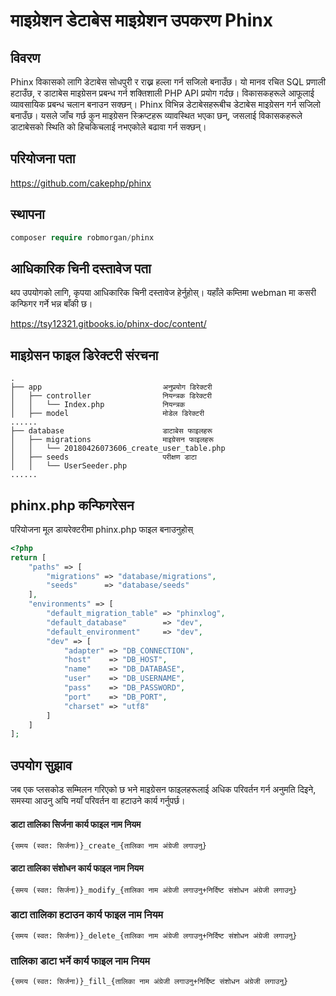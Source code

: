 # माइग्रेशन डेटाबेस माइग्रेशन उपकरण Phinx

## विवरण

Phinx विकासको लागि डेटाबेस सोधपुरी र राख्न हल्ला गर्न सजिलो बनाउँछ। यो मानव रचित SQL प्रणाली हटाउँछ, र डाटाबेस माइग्रेसन प्रबन्ध गर्न शक्तिशाली PHP API प्रयोग गर्दछ। विकासकहरूले आफूलाई व्यावसायिक प्रबन्ध चलान बनाउन सक्छन्। Phinx विभिन्न डेटाबेसहरूबीच डेटाबेस माइग्रेसन गर्न सजिलो बनाउँछ। यसले जाँच गर्छ कुन माइग्रेसन स्क्रिप्टहरू व्यावस्थित भएका छन्, जसलाई विकासकहरूले डाटाबेसको स्थिति को हिचकिचलाई नभएकोले बढावा गर्न सक्छन्।

## परियोजना पता

https://github.com/cakephp/phinx

## स्थापना

```php
composer require robmorgan/phinx
```

## आधिकारिक चिनी दस्तावेज पता

थप उपयोगको लागि, कृपया आधिकारिक चिनी दस्तावेज हेर्नुहोस्। यहाँले कम्तिमा webman मा कसरी कन्फिगर गर्ने भन्न बाँकी छ।

https://tsy12321.gitbooks.io/phinx-doc/content/

## माइग्रेसन फाइल डिरेक्टरी संरचना

``` 
.
├── app                           अनुप्रयोग डिरेक्टरी
│   ├── controller                नियन्त्रक डिरेक्टरी
│   │   └── Index.php             नियन्त्रक
│   ├── model                     मोडेल डिरेक्टरी
......
├── database                      डाटाबेस फाइलहरू
│   ├── migrations                माइग्रेसन फाइलहरू
│   │   └── 20180426073606_create_user_table.php
│   ├── seeds                     परीक्षण डाटा
│   │   └── UserSeeder.php
......
```

## phinx.php कन्फिगरेसन

परियोजना मूल डायरेक्टरीमा phinx.php फाइल बनाउनुहोस्

```php
<?php
return [
    "paths" => [
        "migrations" => "database/migrations",
        "seeds"      => "database/seeds"
    ],
    "environments" => [
        "default_migration_table" => "phinxlog",
        "default_database"        => "dev",
        "default_environment"     => "dev",
        "dev" => [
            "adapter" => "DB_CONNECTION",
            "host"    => "DB_HOST",
            "name"    => "DB_DATABASE",
            "user"    => "DB_USERNAME",
            "pass"    => "DB_PASSWORD",
            "port"    => "DB_PORT",
            "charset" => "utf8"
        ]
    ]
];
```

## उपयोग सुझाव

जब एक प्लसकोड सम्मिलन गरिएको छ भने माइग्रेसन फाइलहरूलाई अधिक परिवर्तन गर्न अनुमति दिइने, समस्या आउनु अघि नयाँ परिवर्तन वा हटाउने कार्य गर्नुपर्छ।

#### डाटा तालिका सिर्जना कार्य फाइल नाम नियम

`{समय (स्वत: सिर्जना)}_create_{तालिका नाम अंग्रेजी लगाउनु}`

#### डाटा तालिका संशोधन कार्य फाइल नाम नियम

`{समय (स्वत: सिर्जना)}_modify_{तालिका नाम अंग्रेजी लगाउनु+निर्दिष्ट संशोधन अंग्रेजी लगाउनु}`

### डाटा तालिका हटाउन कार्य फाइल नाम नियम

`{समय (स्वत: सिर्जना)}_delete_{तालिका नाम अंग्रेजी लगाउनु+निर्दिष्ट संशोधन अंग्रेजी लगाउनु}`

### तालिका डाटा भर्ने कार्य फाइल नाम नियम

`{समय (स्वत: सिर्जना)}_fill_{तालिका नाम अंग्रेजी लगाउनु+निर्दिष्ट संशोधन अंग्रेजी लगाउनु}`
